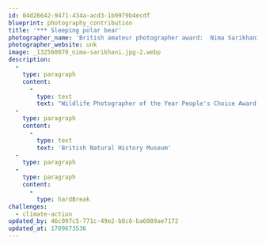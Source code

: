 ```yaml
---
id: 04d26642-9471-434a-acd3-1b9979b4ecdf
blueprint: photography_contribution
title: '*** Sleeping polar bear'
photographer_name: 'British amateur photographer award:  Nima Sarikhani'
photographer_website: unk
image: _132560870_nima-sarikhani.jpg-2.webp
description:
  -
    type: paragraph
    content:
      -
        type: text
        text: "Wildlife Photographer of the Year People's Choice Award winner."
  -
    type: paragraph
    content:
      -
        type: text
        text: 'British Natural History Museum'
  -
    type: paragraph
  -
    type: paragraph
    content:
      -
        type: hardBreak
challenges:
  - climate-action
updated_by: 46c097c5-771c-49e2-b8c6-ba6009ae7172
updated_at: 1709673536
---
```

